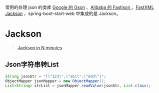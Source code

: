常用的处理 json 的类库 [Google 的 Gson](https://github.com/google/gson) 、[Alibaba 的 Fastjson ](https://github.com/alibaba/fastjson/wiki/Quick-Start-CN)、[FastXML Jackson](https://github.com/FasterXML/jackson-docs) ，spring-boot-start-web 中集成的是 Jackson。

# Jackson

> [Jackson in N minutes](https://github.com/FasterXML/jackson-databind/)

## Json字符串转List

```java
String jsonStr = "[\"123\",\"abc\",\"ddd\"]";
ObjectMapper jsonMapper = new ObjectMapper();
List<String> strList = jsonMapper.readValue(jsonStr, List.class);
```